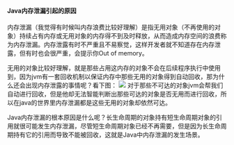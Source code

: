 #### Java内存泄漏引起的原因
内存泄漏（我觉得有时候叫内存浪费比较好理解）是指无用对象（不再使用的对象）持续占有内存或无用对象的内存得不到及时释放，从而造成内存空间的浪费称为内存泄漏。内存泄露有时不严重且不易察觉，这样开发者就不知道存在内存泄露，但有时也会很严重，会提示你Out of memory。

无用的对象比较好理解，就是那些占用这内存的对象不会在后续程序执行中使用到，因为jvm有一套回收机制以保证内存中那些无用的对象得到自动回收，那为什么还会出现内存泄露的事情呢？看下图：
![](https://raw.githubusercontent.com/dchack/java_read_learn/master/view/c%2B%2Bjava内存泄漏比较图.gif)
对于那些不可达的对象jvm会帮我们自动进行回收，但是他却无法智能判断出那些可达的对象是否无用而进行回收，所以在java的世界里内存泄漏都是这些无用的对象却依然可达。  

Java内存泄漏的根本原因是什么呢？长生命周期的对象持有短生命周期对象的引用就很可能发生内存泄漏，尽管短生命周期对象已经不再需要，但是因为长生命周期持有它的引用而导致不能被回收，这就是Java中内存泄漏的发生场景。
